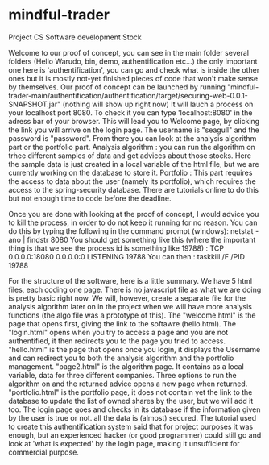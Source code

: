 # mindful-trader

Project CS Software development Stock

Welcome to our proof of concept, you can see in the main folder several folders (Hello Warudo, bin, demo, authentification etc...) the only important one here is 'authentification', you can go and check what is inside the other ones but it is mostly not-yet finished pieces of code that won't make sense by themselves.
Our proof of concept can be launched by running "mindful-trader-main/authentification/authentification/target/securing-web-0.0.1-SNAPSHOT.jar" (nothing will show up right now)
It will lauch a process on your localhost port 8080. To check it you can type 'localhost:8080' in the adress bar of your browser.
This will lead you to Welcome page, by clicking the link you will arrive on the login page. The username is "seagull" and the password is "password". From there you can look at the analysis algorithm part or the portfolio part. 
Analysis algorithm : you can run the algorithm on trhee different samples of data and get advices about those stocks. Here the sample data is just created in a local variable of the html file, but we are currently working on the database to store it.
Portfolio : This part requires the access to data about the user (namely its portfolio), which requires the access to the spring-security database. There are tutorials online to do this but not enough time to code before the deadline.

Once you are done with looking at the proof of concept, I would advice you to kill the process, in order to do not keep it running for no reason. You can do this by typing the following in the command prompt (windows):
netstat  -ano  |  findstr  8080
You should get something like this (where the important thing is that we see the process id is something like 19788) :
TCP    0.0.0.0:18080          0.0.0.0:0              LISTENING       19788
You can then :
taskkill  /F  /PID  19788
  
  
For the structure of the software, here is a little summary.
We have 5 html files, each coding one page. There is no javascript file as what we are doing is pretty basic right now. We will, however, create a separate file for the analysis algorithm later on in the project when we will have more analysis functions (the algo file was a prototype of this).
The "welcome.html" is the page that opens first, giving the link to the softawre (hello.html). The "login.html" opens when you try to access a page and you are not authentified, it then redirects you to the page you tried to access. "hello.html" is the page that opens once you login, it displays the Username and can redirect you to both the analysis algorithm and the portfolio management. "page2.html" is the algorithm page. It contains as a local variable, data for three different companies. Three options to run the algorithm on and the returned advice opens a new page when returned. "portfolio.html" is the portfolio page, it does not contain yet the link to the database to update the list of owned shares by the user, but we will add it too.
The login page goes and checks in its database if the information given by the user is true or not. all the data is (almost) secured. The tutorial used to create this authentification system said that for project purposes it was enough, but an experienced hacker (or good programmer) could still go and look at 'what is expected' by the login page, making it unsufficient for commercial purpose. 
